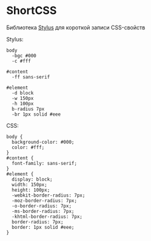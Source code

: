 ShortCSS
========

Библиотека [Stylus](http://learnboost.github.io/stylus/) для короткой записи CSS-свойств

Stylus:

    body
      -bgc #000
      -c #fff

    #content
      -ff sans-serif

    #element
      -d block
      -w 150px
      -h 100px
      b-radius 7px
      -br 1px solid #eee

CSS:

    body {
      background-color: #000;
      color: #fff;
    }
    #content {
      font-family: sans-serif;
    }
    #element {
      display: block;
      width: 150px;
      height: 100px;
      -webkit-border-radius: 7px;
      -moz-border-radius: 7px;
      -o-border-radius: 7px;
      -ms-border-radius: 7px;
      -khtml-border-radius: 7px;
      border-radius: 7px;
      border: 1px solid #eee;
    }

